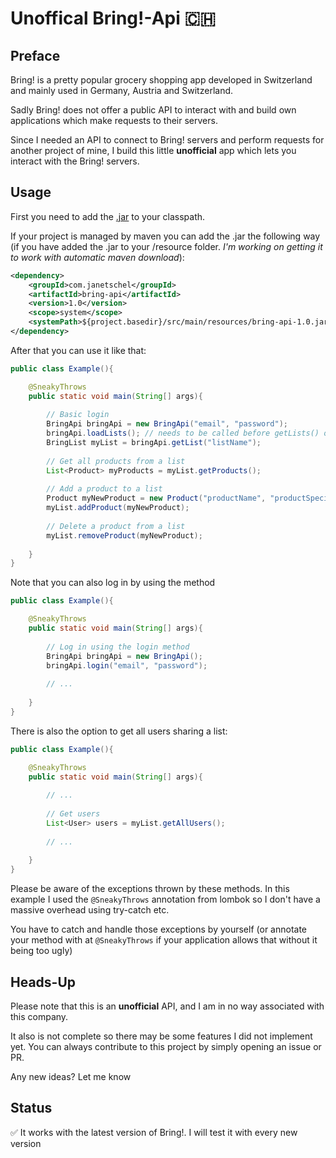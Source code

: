 # Unoffical Bring!-Api 🇨🇭
## Preface
Bring! is a pretty popular grocery shopping app developed in Switzerland and mainly used in Germany, Austria and Switzerland.

Sadly Bring! does not offer a public API to interact with and build own applications which make requests to their servers.

Since I needed an API to connect to Bring! servers and perform requests for another project of mine, I build this little **unofficial**
app which lets you interact with the Bring! servers.

## Usage
First you need to add the [.jar](https://github.com/janetschel/bring-api-java/releases/tag/v1.0) to your classpath.

If your project is managed by maven you can add the .jar the following way (if you have added the .jar to your /resource folder. *I'm working on getting it to work with automatic maven download*):
```xml
<dependency>
	<groupId>com.janetschel</groupId>
   	<artifactId>bring-api</artifactId>
	<version>1.0</version>
	<scope>system</scope>
	<systemPath>${project.basedir}/src/main/resources/bring-api-1.0.jar</systemPath>
</dependency>
```

After that you can use it like that:

```Java
public class Example(){

    @SneakyThrows
    public static void main(String[] args){
        
        // Basic login
        BringApi bringApi = new BringApi("email", "password");
        bringApi.loadLists(); // needs to be called before getLists() or getList("...") can be called
        BringList myList = bringApi.getList("listName");
        
        // Get all products from a list
        List<Product> myProducts = myList.getProducts();
        
        // Add a product to a list
        Product myNewProduct = new Product("productName", "productSpecification");
        myList.addProduct(myNewProduct);
        
        // Delete a product from a list
        myList.removeProduct(myNewProduct);
	
    }
}
```

Note that you can also log in by using the method
```Java
public class Example(){

    @SneakyThrows
    public static void main(String[] args){
       
        // Log in using the login method
        BringApi bringApi = new BringApi();    
        bringApi.login("email", "password");
        
        // ...        
	
    }
}
``` 

There is also the option to get all users sharing a list:
```Java
public class Example(){

    @SneakyThrows
    public static void main(String[] args){
       
        // ...
        
        // Get users
        List<User> users = myList.getAllUsers();
        
        // ...        
	
    }
}

```


Please be aware of the exceptions thrown by these methods.
In this example I used the `@SneakyThrows` annotation from lombok so I don't have a massive overhead using try-catch etc.

You have to catch and handle those exceptions by yourself (or annotate your method with at `@SneakyThrows` if your application allows that without it being too ugly)

## Heads-Up
Please note that this is an **unofficial** API, and I am in no way associated with this company.

It also is not complete so there may be some features I did not implement yet. You can always contribute to this project by simply opening an issue or PR.

Any new ideas? Let me know

## Status
✅ It works with the latest version of Bring!. I will test it with every new version
